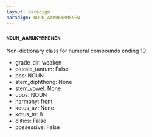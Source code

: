 ```yaml
---
layout: paradigm
paradigm: NOUN_AAMUKYMMENEN
---
```

### ` NOUN_AAMUKYMMENEN `

Non-dictionary class for numeral compounds ending 10
* grade_dir: weaken
* plurale_tantum: False
* pos: NOUN
* stem_diphthong: None
* stem_vowel: None
* upos: NOUN
* harmony: front
* kotus_av: None
* kotus_tn: 8
* clitics: False
* possessive: False

